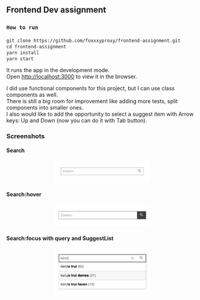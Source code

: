 ## Frontend Dev assignment

### `How to run`

    git clone https://github.com/foxxxyproxy/frontend-assignment.git
    cd frontend-assignment
    yarn install
    yarn start

It runs the app in the development mode.<br>
Open [http://localhost:3000](http://localhost:3000) to view it in the browser.

I did use functional components for this project, but I can use class components as well.<br>
There is still a big room for improvement like adding more tests, split components into smaller ones.<br>
I also would like to add the opportunity to select a suggest item with Arrow keys: Up and Down (now you can do it with Tab button).<br>

### Screenshots

#### Search

<p align="center">
  <img src="https://github.com/foxxxyproxy/frontend-assignment/blob/master/screenshots/2.jpg" width="50%">
</p>

#### Search:hover

 <p align="center">
  <img src="https://github.com/foxxxyproxy/frontend-assignment/blob/master/screenshots/3.jpg" width="50%">
</p>

#### Search:focus with query and SuggestList

 <p align="center">
  <img src="https://github.com/foxxxyproxy/frontend-assignment/blob/master/screenshots/4.jpg" width="50%">
</p>
